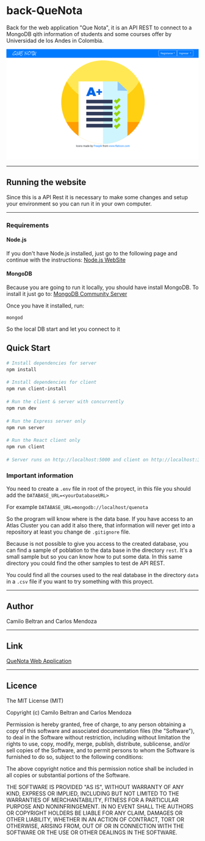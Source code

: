 # back-QueNota

Back for the web application "Que Nota", it is an API REST to connect to a MongoDB qith information of students and some courses offer by Universidad de los Andes in Colombia.

![screenShotQueNota](https://raw.githubusercontent.com/cabeltran10/quenota-web-dev/master/img/queNota.png)

<hr>

## Running the website

Since this is a API Rest it is necessary to make some changes and setup your environment so you can run it in your own computer.

<hr>

### Requirements

#### Node.js

If you don't have Node.js installed, just go to the following page and continue with the instructions: <a href="https://nodejs.org/es/download/"> Node.js WebSite </a>

#### MongoDB

Because you are going to run it locally, you should have install MongoDB. To install it just go to: <a href="https://www.mongodb.com/download-center/community">MongoDB Community Server</a>

Once you have it installed, run:

```
mongod
```

So the local DB start and let you connect to it

## Quick Start

```bash
# Install dependencies for server
npm install

# Install dependencies for client
npm run client-install

# Run the client & server with concurrently
npm run dev

# Run the Express server only
npm run server

# Run the React client only
npm run client

# Server runs on http://localhost:5000 and client on http://localhost:3000
```

### Important information

You need to create a
`.env`
file in root of the proyect, in this file you should add the
`DATABASE_URL=<yourDatabaseURL>`

For example `DATABASE_URL=mongodb://localhost/quenota`

So the program will know where is the data base. If you have access to an Atlas Cluster you can add it also there, that information will never get into a repository at least you change de `.gitignore` file.

Because is not possible to give you access to the created database, you can find a sample of poblation to the data base in the directory `rest`. It's a small sample but so you can know how to put some data. In this same directory you could find the other samples to test de API REST.

You could find all the courses used to the real database in the directory `data` in a `.csv` file if you want to try something with this proyect.

<hr>

## Author

Camilo Beltran and Carlos Mendoza

<hr>

## Link

<a href="https://quenota-web-dev.herokuapp.com/">QueNota Web Application</a>

<hr>

<h2>Licence</h2>
<p>The MIT License (MIT)</p>
<p>Copyright (c) Camilo Beltran and Carlos Mendoza</p>
<p>Permission is hereby granted, free of charge, to any person obtaining a copy of this software and associated documentation files (the "Software"), to deal in the Software without restriction, including without limitation the rights to use, copy, modify, merge, publish, distribute, sublicense, and/or sell copies of the Software, and to permit persons to whom the Software is furnished to do so, subject to the following conditions:</p>
<p>The above copyright notice and this permission notice shall be included in all copies or substantial portions of the Software.</p>
<p>THE SOFTWARE IS PROVIDED "AS IS", WITHOUT WARRANTY OF ANY KIND, EXPRESS OR IMPLIED, INCLUDING BUT NOT LIMITED TO THE WARRANTIES OF MERCHANTABILITY, FITNESS FOR A PARTICULAR PURPOSE AND NONINFRINGEMENT. IN NO EVENT SHALL THE AUTHORS OR COPYRIGHT HOLDERS BE LIABLE FOR ANY CLAIM, DAMAGES OR OTHER LIABILITY, WHETHER IN AN ACTION OF CONTRACT, TORT OR OTHERWISE, ARISING FROM, OUT OF OR IN CONNECTION WITH THE SOFTWARE OR THE USE OR OTHER DEALINGS IN THE SOFTWARE.</p>
